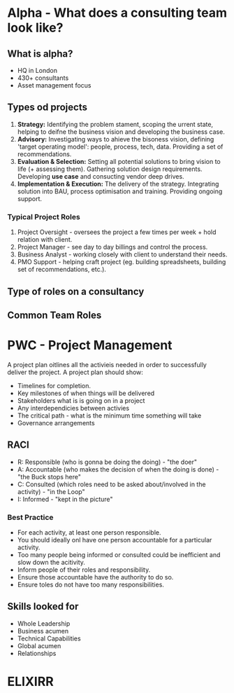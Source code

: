 # Alpha - What does a consulting team look like?

## What is alpha?

- HQ in London
- 430+ consultants
- Asset management focus

## Types od projects

1. **Strategy:** Identifying the problem stament, scoping the urrent state, helping to deifne the business vision and developing the business case.
1. **Advisory:** Investigating ways to ahieve the bisoness vision, defining 'target operating model': people, process, tech, data. Providing a set of recommendations.
1. **Evaluation & Selection:** Setting all potential solutions to bring vision to life (+ assessing them). Gathering solution design requirements. Developing **use case** and consucting vendor deep drives.
1. **Implementation & Execution:** The delivery of the strategy. Integrating solution into BAU, process optimisation and training. Providing ongoing support.

### Typical Project Roles

1. Project Oversight - oversees the project a few times per week + hold relation with client.
1. Project Manager - see day to day billings and control the process. 
1. Business Analyst - working closely with client to understand their needs.
1. PMO Support - helping craft project (eg. building spreadsheets, building set of recommendations, etc.). 

## Type of roles on a consultancy

## Common Team Roles

# PWC - Project Management

A project plan oitlines all the activieis needed in order to successfully deliver the project. A project plan should show:
- Timelines for completion.
- Key milestones of when things will be delivered
- Stakeholders what is is going on in a project
- Any interdependicies between activies
- The critical path - what is the minimum time something will take
- Governance arrangements

## RACI

- R: Responsible (who is gonna be doing the doing) - "the doer"
- A: Accountable (who makes the decision of when the doing is done) - "the Buck stops here"
- C: Consulted (which roles need to be asked about/involved in the activity) - "in the Loop"
- I: Informed - "kept in the picture"

### Best Practice
- For each activity, at least one person responsible.
- You should ideally onl have one person accountable for a particular activity.
- Too many people being informed or consulted could be inefficient and slow down the acitivity.
- Inform people of their roles and responsibility.
- Ensure those accountable have the authority to do so.
- Ensure toles do not have too many responsibilities.

## Skills looked for

- Whole Leadership
- Business acumen
- Technical Capabilities
- Global acumen
- Relationships

# ELIXIRR



